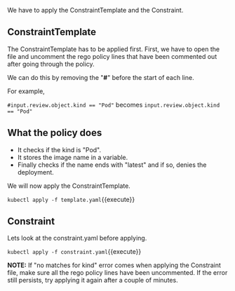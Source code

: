 We have to apply the ConstraintTemplate and the Constraint.

## ConstraintTemplate
The ConstraintTemplate has to be applied first.
First, we have to open the file and uncomment the rego policy lines that have been commented out after going through the policy. 

We can do this by removing the "**#**" before the start of each line.

For example, 

`#input.review.object.kind == "Pod"` becomes `input.review.object.kind == "Pod"`

## What the policy does
- It checks if the kind is "Pod".
- It stores the image name in a variable.
- Finally checks if the name ends with "latest" and if so, denies the deployment.

We will now apply the ConstraintTemplate.

`kubectl apply -f template.yaml`{{execute}}

## Constraint
Lets look at the constraint.yaml before applying.

`kubectl apply -f constraint.yaml`{{execute}}

**NOTE:** If "no matches for kind" error comes when applying the Constraint file, make sure all the rego policy lines have been uncommented. If the error still persists, try applying it again after a couple of minutes.
